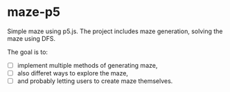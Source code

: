 # maze-p5

Simple maze using p5.js. The project includes maze generation, solving the maze using DFS.


The goal is to:

- [ ] implement multiple methods of generating maze, 
- [ ] also differet ways to explore the maze, 
- [ ] and probably letting users to create maze themselves.
